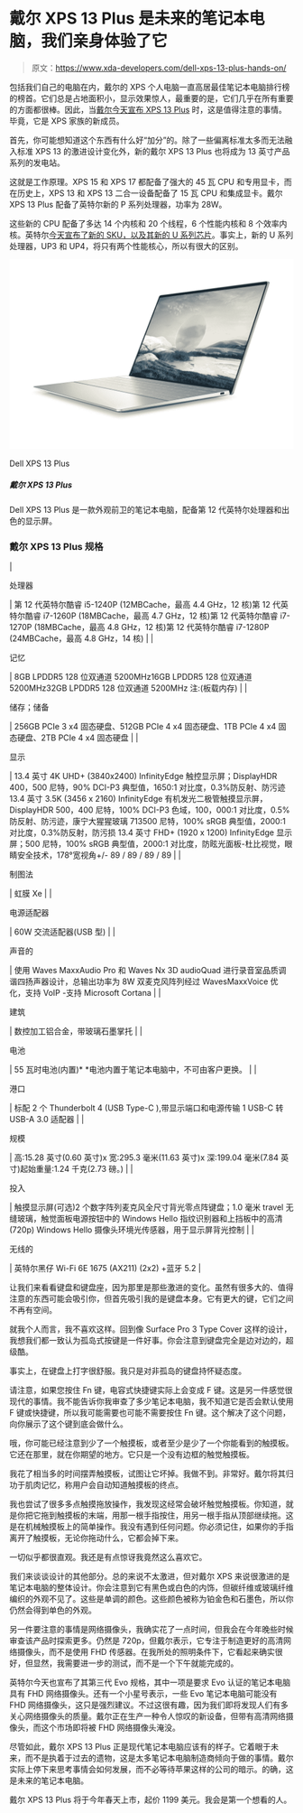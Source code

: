 # 戴尔 XPS 13 Plus 是未来的笔记本电脑，我们亲身体验了它

> 原文：<https://www.xda-developers.com/dell-xps-13-plus-hands-on/>

包括我们自己的电脑在内，戴尔的 XPS 个人电脑一直高居最佳笔记本电脑排行榜的榜首。它们总是占地面积小，显示效果惊人，最重要的是，它们几乎在所有重要的方面都很棒。因此，当[戴尔今天宣布 XPS 13 Plus](https://www.xda-developers.com/dell-announces-xps-13-plus/) 时，这是值得注意的事情。毕竟，它是 XPS 家族的新成员。

首先，你可能想知道这个东西有什么好“加分”的。除了一些偏离标准太多而无法融入标准 XPS 13 的激进设计变化外，新的戴尔 XPS 13 Plus 也将成为 13 英寸产品系列的发电站。

这就是工作原理。XPS 15 和 XPS 17 都配备了强大的 45 瓦 CPU 和专用显卡，而在历史上，XPS 13 和 XPS 13 二合一设备配备了 15 瓦 CPU 和集成显卡。戴尔 XPS 13 Plus 配备了英特尔新的 P 系列处理器，功率为 28W。

这些新的 CPU 配备了多达 14 个内核和 20 个线程，6 个性能内核和 8 个效率内核。英特尔[今天宣布了新的 SKU，以及其新的 U 系列芯片](https://www.xda-developers.com/intel-unveils-12th-gen-p-u-series-cpu-skus/)。事实上，新的 U 系列处理器，UP3 和 UP4，将只有两个性能核心，所以有很大的区别。

 <picture>![The Dell XPS 13 Plus is one of the most futuristic-looking laptops we've seen in a long time, and it has powerful processors and a sharp OLED display, too.](img/e49af3d21156f9ec1c57b31554b051ee.png)</picture> 

Dell XPS 13 Plus

##### 戴尔 XPS 13 Plus

Dell XPS 13 Plus 是一款外观前卫的笔记本电脑，配备第 12 代英特尔处理器和出色的显示屏。

### 戴尔 XPS 13 Plus 规格

| 

处理器

 | 第 12 代英特尔酷睿 i5-1240P (12MBCache，最高 4.4 GHz，12 核)第 12 代英特尔酷睿 i7-1260P (18MBCache，最高 4.7 GHz，12 核)第 12 代英特尔酷睿 i7-1270P (18MBCache，最高 4.8 GHz，12 核)第 12 代英特尔酷睿 i7-1280P (24MBCache，最高 4.8 GHz，14 核) |
| 

记忆

 | 8GB LPDDR5 128 位双通道 5200MHz16GB LPDDR5 128 位双通道 5200MHz32GB LPDDR5 128 位双通道 5200MHz 注:(板载内存) |
| 

储存；储备

 | 256GB PCIe 3 x4 固态硬盘、512GB PCIe 4 x4 固态硬盘、1TB PCIe 4 x4 固态硬盘、2TB PCIe 4 x4 固态硬盘 |
| 

显示

 | 13.4 英寸 4K UHD+ (3840x2400) InfinityEdge 触控显示屏；DisplayHDR 400，500 尼特，90% DCI-P3 典型值，1650:1 对比度，0.3%防反射、防污迹 13.4 英寸 3.5K (3456 x 2160) InfinityEdge 有机发光二极管触摸显示屏，DisplayHDR 500，400 尼特，100% DCI-P3 色域，100，000:1 对比度，0.5%防反射、防污迹，康宁大猩猩玻璃 713500 尼特，100% sRGB 典型值，2000:1 对比度，0.3%防反射，防污损 13.4 英寸 FHD+ (1920 x 1200) InfinityEdge 显示屏；500 尼特，100% sRGB 典型值，2000:1 对比度，防眩光面板-杜比视觉，眼睛安全技术，178°宽视角+/- 89 / 89 / 89 / 89 |
| 

制图法

 | 虹膜 Xe |
| 

电源适配器

 | 60W 交流适配器(USB 型) |
| 

声音的

 | 使用 Waves MaxxAudio Pro 和 Waves Nx 3D audioQuad 进行录音室品质调谐四扬声器设计，总输出功率为 8W 双麦克风阵列经过 WavesMaxxVoice 优化，支持 VoIP -支持 Microsoft Cortana |
| 

建筑

 | 数控加工铝合金，带玻璃石墨掌托 |
| 

电池

 | 55 瓦时电池(内置)* *电池内置于笔记本电脑中，不可由客户更换。 |
| 

港口

 | 标配 2 个 Thunderbolt 4 (USB Type-C ),带显示端口和电源传输 1 USB-C 转 USB-A 3.0 适配器 |
| 

规模

 | 高:15.28 英寸(0.60 英寸)x 宽:295.3 毫米(11.63 英寸)x 深:199.04 毫米(7.84 英寸)起始重量:1.24 千克(2.73 磅。) |
| 

投入

 | 触摸显示屏(可选)2 个数字阵列麦克风全尺寸背光零点阵键盘；1.0 毫米 travel 无缝玻璃，触觉面板电源按钮中的 Windows Hello 指纹识别器和上挡板中的高清(720p) Windows Hello 摄像头环境光传感器，用于显示屏背光控制 |
| 

无线的

 | 英特尔黑仔 Wi-Fi 6E 1675 (AX211) (2x2) +蓝牙 5.2 |

让我们来看看键盘和键盘座，因为那里是那些激进的变化。虽然有很多大的、值得注意的东西可能会吸引你，但首先吸引我的是键盘本身。它有更大的键，它们之间不再有空间。

就我个人而言，我不喜欢这样。回到像 Surface Pro 3 Type Cover 这样的设计，我想我们都一致认为孤岛式按键是一件好事。你会注意到键盘完全是边对边的，超级酷。

事实上，在键盘上打字很舒服。我只是对非孤岛的键盘持怀疑态度。

请注意，如果您按住 Fn 键，电容式快捷键实际上会变成 F 键。这是另一件感觉很现代的事情。我不能告诉你我审查了多少笔记本电脑，我不知道它是否会默认使用 F 键或快捷键，所以我可能需要也可能不需要按住 Fn 键。这个解决了这个问题，向你展示了这个键到底会做什么。

哦，你可能已经注意到少了一个触摸板，或者至少是少了一个你能看到的触摸板。它还在那里，就在你期望的地方。它只是一个没有边框的触觉触摸板。

我花了相当多的时间摆弄触摸板，试图让它坏掉。我做不到。非常好。戴尔将其归功于肌肉记忆，称用户会自动知道触摸板的终点。

我也尝试了很多多点触摸拖放操作，我发现这经常会破坏触觉触摸板。你知道，就是你把它拖到触摸板的末端，用那一根手指按住，用另一根手指从顶部继续拖。这是在机械触摸板上的简单操作。我没有遇到任何问题。你必须记住，如果你的手指离开了触摸板，无论你拖动什么，它都会掉下来。

一切似乎都很直观。我还是有点惊讶我竟然这么喜欢它。

我们来谈谈设计的其他部分。总的来说不太激进，但对戴尔 XPS 来说很激进的是笔记本电脑的整体设计。你会注意到它有黑色或白色的内饰，但碳纤维或玻璃纤维编织的外观不见了。这些是单调的颜色。这些颜色被称为铂金色和石墨色，所以你仍然会得到单色的外观。

另一件要注意的事情是网络摄像头，我确实花了一点时间，但我会在今年晚些时候审查该产品时探索更多。仍然是 720p，但戴尔表示，它专注于制造更好的高清网络摄像头，而不是使用 FHD 传感器。在我所处的照明条件下，它看起来确实很好，但显然，我需要进一步的测试，而不是一个下午就能完成的。

英特尔今天也宣布了其第三代 Evo 规格，其中一项是要求 Evo 认证的笔记本电脑具有 FHD 网络摄像头。还有一个小星号表示，一些 Evo 笔记本电脑可能没有 FHD 网络摄像头，这只是强烈建议。不过这很有趣，因为我们即将发现人们有多关心网络摄像头的质量。戴尔正在生产一种令人惊叹的新设备，但带有高清网络摄像头，而这个市场即将被 FHD 网络摄像头淹没。

尽管如此，戴尔 XPS 13 Plus 正是现代笔记本电脑应该有的样子。它着眼于未来，而不是执着于过去的遗物，这是太多笔记本电脑制造商倾向于做的事情。戴尔实际上停下来思考事情会如何发展，而不必等待苹果这样的公司的暗示。的确，这是未来的笔记本电脑。

戴尔 XPS 13 Plus 将于今年春天上市，起价 1199 美元。我会是第一个想看的人。
